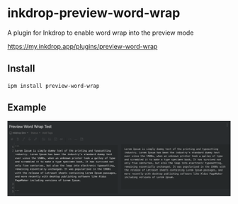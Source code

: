 # inkdrop-preview-word-wrap
 A plugin for Inkdrop to enable word wrap into the preview mode

https://my.inkdrop.app/plugins/preview-word-wrap

 ## Install
```
ipm install preview-word-wrap
```

## Example

![Example](https://github.com/jsanzdev/inkdrop-preview-word-wrap/raw/master/docs/images/preview-word-wrap-example.png)
